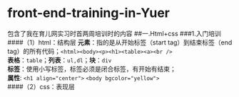 # front-end-training-in-Yuer
包含了我在育儿网实习时首两周培训时的内容
##一.Html+css
###1.入门培训
####（1）html：结构层
 **元素**：指的是从开始标签（start tag）到结束标签（end tag）的所有代码；`<html><body><p><h1><table><a><br />` <br/>
 **表格**：`table`；**列表**：`ul,dl`；**块**：`div` <br/>
 **标签**：使用小写标签，标签必须是闭合标签，有开始有结束；<br/>
 **属性**: `<h1 align="center">` `<body bgcolor="yellow">` <br/>
####（2）css：表现层

